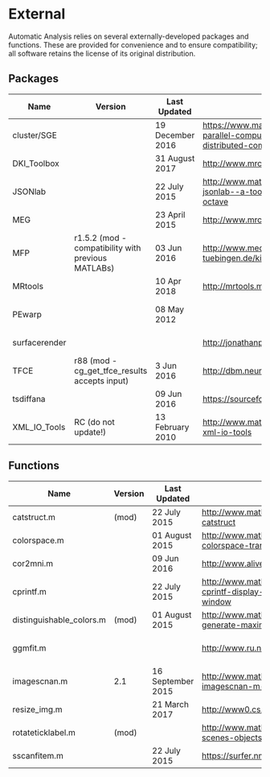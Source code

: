 # External
Automatic Analysis relies on several externally-developed packages and functions. These are provided for convenience and to ensure compatibility; all software retains the license of its original distribution.

## Packages
| Name                     | Version                                            | Last Updated      | URL                                                                                                                                                        | Maintainer                    |
| ------------------------ | -------------------------------------------------- | ----------------- | ---------------------------------------------------------------------------------------------------------------------------------------------------------- | ----------------------------- |
| cluster/SGE              |                                                    | 19 December 2016  | https://www.mathworks.com/matlabcentral/fileexchange/52816-parallel-computing-toolbox-integration-for-matlab-distributed-computing-server-with-grid-engine | Tibor Auer                    |
| DKI_Toolbox              |                                                    | 31 August 2017    | http://www.mrc-cbu.cam.ac.uk/people/rafael.henriques                                                                                                       | Tibor Auer                    |
| JSONlab                  |                                                    | 22 July 2015      | http://www.mathworks.com/matlabcentral/fileexchange/33381-jsonlab--a-toolbox-to-encode-decode-json-files-in-matlab-octave                                  | Tibor Auer                    |
| MEG                      |                                                    | 23 April 2015     | http://www.mrc-cbu.cam.ac.uk/people/rik.henson                                                                                                             | Tibor Auer                    |
| MFP                      | r1.5.2 (mod - compatibility with previous MATLABs) | 03 Jun 2016       | http://www.medizin.uni-tuebingen.de/kinder/en/research/neuroimaging/software/                                                                              | Tibor Auer                    |
| MRtools                  |                                                    | 10 Apr 2018       | http://mrtools.mgh.harvard.edu/index.php?title=Downloads                                                                                                   | Tibor Auer                    |
| PEwarp                   |                                                    | 08 May 2012       |                                                                                                                                                            | Alejandro Vicente Grabovetsky |
| surfacerender            |                                                    |                   | http://jonathanpeelle.net                                                                                                                                  | Jonathan Peele                |
| TFCE                     | r88 (mod - cg_get_tfce_results accepts input)      | 3 Jun 2016        | http://dbm.neuro.uni-jena.de/tfce/                                                                                                                         | Tibor Auer                    |
| tsdiffana                |                                                    | 09 Jun 2016       | https://sourceforge.net/p/spmtools/tsdiffana/code/ci/master/tree                                                                                           | Tibor Auer                    |
| XML_IO_Tools             | RC (do not update!)                                | 13 February 2010  | http://www.mathworks.com/matlabcentral/fileexchange/12907-xml-io-tools                                                                                     | Tibor Auer                    |

## Functions
| Name                     | Version                                            | Last Updated      | URL                                                                                                                                                        | Maintainer                    |
| ------------------------ | -------------------------------------------------- | ----------------- | ---------------------------------------------------------------------------------------------------------------------------------------------------------- | ----------------------------- |
| catstruct.m              | (mod)                                              | 22 July 2015      | http://www.mathworks.com/matlabcentral/fileexchange/7842-catstruct                                                                                         | Tibor Auer                    |
| colorspace.m             |                                                    | 01 August 2015    | http://www.mathworks.com/matlabcentral/fileexchange/28790-colorspace-transformations                                                                       | Tibor Auer                    |
| cor2mni.m                |                                                    | 09 Jun 2016       | http://www.alivelearn.net/?m=201006                                                                                                                        | Tibor Auer                    |
| cprintf.m                |                                                    | 22 July 2015      | http://www.mathworks.com/matlabcentral/fileexchange/24093-cprintf-display-formatted-colored-text-in-the-command-window                                     | Tibor Auer                    |
| distinguishable_colors.m | (mod)                                              | 01 August 2015    | http://www.mathworks.com/matlabcentral/fileexchange/29702-generate-maximally-perceptually-distinct-colors                                                  | Tibor Auer                    |
| ggmfit.m                 |                                                    |                   | http://www.ru.nl/people/donders/beckmann-c                                                                                                                 | Alejandro Vicente Grabovetsky |
| imagescnan.m             | 2.1                                                | 16 September 2015 | http://www.mathworks.com/matlabcentral/fileexchange/20516-imagescnan-m-v2-1--aug-2009-                                                                     | Tibor Auer                    |
| resize_img.m             |                                                    | 21 March 2017     | http://www0.cs.ucl.ac.uk/staff/gridgway/vbm                                                                                                                | Tibor Auer                    |
| rotateticklabel.m        | (mod)                                              |                   | http://www.mathworks.com/matlabcentral/fileexchange/29800-scenes-objects-classification-toolbox                                                            | Tibor Auer                    |
| sscanfitem.m             |                                                    | 22 July 2015      | https://surfer.nmr.mgh.harvard.edu/fswiki/DownloadAndInstall                                                                                               | Tibor Auer                    |